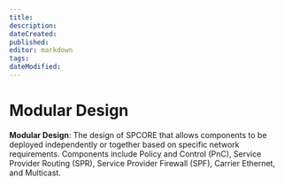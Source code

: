```yaml
---
title: 
description: 
dateCreated: 
published: 
editor: markdown
tags: 
dateModified: 
---
```

# Modular Design

**Modular Design**: The design of SPCORE that allows components to be deployed independently or together based on specific network requirements. Components include Policy and Control (PnC), Service Provider Routing (SPR), Service Provider Firewall (SPF), Carrier Ethernet, and Multicast.